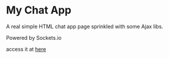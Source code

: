 # My Chat App

A real simple HTML chat app page sprinkled with some Ajax libs.

Powered by Sockets.io

access it at [here](https://voronsky-chat-app.herokuapp.com)